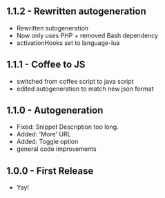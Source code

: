 ## 1.1.2 - Rewritten autogeneration
* Rewritten sutogeneration
* Now only uses PHP + removed Bash dependency
* activationHooks set to language-lua
## 1.1.1 - Coffee to JS
* switched from coffee script to java script
* edited autogeneration to match new json format
## 1.1.0 - Autogeneration
* Fixed: Snippet Description too long.
* Added: 'More' URL
* Added: Toggle option
* general code improvements
## 1.0.0 - First Release
* Yay!
